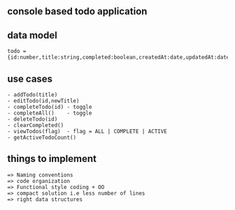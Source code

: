 

console based todo application
-----------------------------------

data model
-------------

    todo = {id:number,title:string,completed:boolean,createdAt:date,updatedAt:date}


use cases
-------------

    - addTodo(title)
    - editTodo(id,newTitle)
    - completeTodo(id) - toggle
    - completeAll()    - toggle
    - deleteTodo(id)
    - clearCompleted()
    - viewTodos(flag)  - flag = ALL | COMPLETE | ACTIVE       
    - getActiveTodoCount()




things to implement
-------------------

    => Naming conventions
    => code organization
    => Functional style coding + OO
    => compact solution i.e less number of lines
    => right data structures